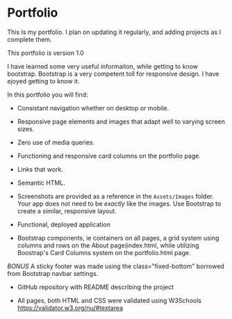 # Portfolio
This Is my portfolio. I plan on updating it regularly, and adding projects as I complete them. 

This portfolio is version 1.0

I have learned some very useful informaiton, while getting to know bootstrap.
Bootstrap is a very competent toll for responsive design. I have ejoyed getting to know it.

In this portfolio you will find:

* Consistant navigation whether on desktop or mobile.

* Responsive page elements and images that adapt well to varying screen sizes.

* Zero use of media queries.

* Functioning and responsive card columns on the portfolio page.

* Links that work.

* Semantic HTML.

* Screenshots are provided as a reference in the `Assets/Images` folder. Your app does not need to be _exactly_ like the images. Use Bootstrap to create a similar, responsive layout.

* Functional, deployed application

* Bootstrap components, ie containers on all pages, a grid system using columns and rows on the About page(index.html,
  while utilizing Boostrap's Card Columns system on the portfolio.html page.
  
*BONUS* A sticky footer was made using the class="fixed-bottom" borrowed from Bootstrap navbar settings.

* GitHub repository with README describing the project

* All pages, both HTML and CSS were validated using W3Schools https://validator.w3.org/nu/#textarea


